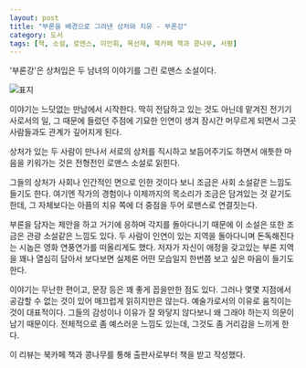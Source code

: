 ```yaml
---
layout: post
title: "부론을 배경으로 그려낸 상처와 치유 - 부론강"
category: 도서
tags: [책, 소설, 로맨스, 이인휘, 목선재, 북카페 책과 콩나무, 서평]
---
```


'부론강'은
상처입은 두 남녀의 이야기를 그린 로맨스 소설이다.

![표지](https://images2.imgbox.com/bb/93/aDFeGooe_o.jpg)

이야기는 느닷없는 만남에서 시작한다.
딱히 전담하고 있는 것도 아닌데 맡겨진 전기기사로서의 일,
그 때문에 들렀던 주점에 기묘한 인연이 생겨 잠시간 머무르게 되면서
그곳 사람들과도 관계가 깊어지게 된다.

상처가 있는 두 사람이 만나서
서로의 상처를 직시하고 보듬어주기도 하면서
애틋한 마음을 키워가는 것은 전형전인 로맨스 소설로 읽힌다.

그들의 상처가 사회나 인간적인 면으로 인한 것이다 보니
조금은 사회 소설같은 느낌도 들기도 한다.
여기엔 작가의 경험이나 이제까지의 목소리가 조금은 담겨있는 것 같기도 한데,
그 자체보다는 아픔의 치유 쪽에 더 중점을 두어 로맨스로 연결짓는다.

부론을 담자는 제안을 하고 거기에 응하며 각지를 돌아다니기 때문에
이 소설은 또한 조금은 관광 소설같은 느낌도 있다.
두 사람이 인연이 있는 지역을 돌아다니며 돈독해진다는 시놉은 영화 연풍연가를 떠올리게도 했다.
저자가 자신이 애정을 갖고있는 부론 지역을 꽤나 열심히 담아서
보다보면 실제론 어떤 모습일지 한번쯤 보고 싶은 마음이 들기도 한다.

이야기는 무난한 편이고, 문장 등은 꽤 좋게 꼽을만한 점도 있다.
그러나 몇몇 지점에서 공감할 수 없는 것이 있어 매끄럽게 읽히지만은 않는다.
예술가로서의 이유로 움직이는 것이 대표적이다.
그들의 감성이나 이유가 잘 와닿지 않다보니 왜 그래야 하는지 의문이 남기 때문이다.
전체적으로 좀 예스러운 느낌도 있는데, 그것도 좀 거리감을 느끼게 한다.



<div class="im im-info">
이 리뷰는 북카페 책과 콩나무를 통해 출판사로부터 책을 받고 작성했다.
</div>
